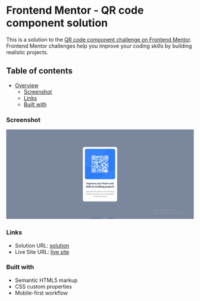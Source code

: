 # Frontend Mentor - QR code component solution

This is a solution to the [QR code component challenge on Frontend Mentor](https://www.frontendmentor.io/challenges/qr-code-component-iux_sIO_H). Frontend Mentor challenges help you improve your coding skills by building realistic projects. 

## Table of contents

- [Overview](#overview)
  - [Screenshot](#screenshot)
  - [Links](#links)
  - [Built with](#built-with)

### Screenshot

![](./screenshot.jpg)

### Links

- Solution URL: [solution](https://github.com/Tabebash/Qr-code-component)
- Live Site URL: [live site](https://tabebash.github.io/Qr-code-component/)


### Built with

- Semantic HTML5 markup
- CSS custom properties
- Mobile-first workflow
